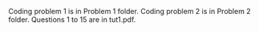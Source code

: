 Coding problem 1 is in Problem 1 folder.
Coding problem 2 is in Problem 2 folder.
Questions 1 to 15 are in tut1.pdf.
